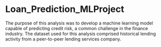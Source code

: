 # Loan_Prediction_MLProject
The purpose of this analysis was to develop a machine learning model capable of predicting credit risk, a common challenge in the finance industry. The dataset used for this analysis comprised historical lending activity from a peer-to-peer lending services company.

